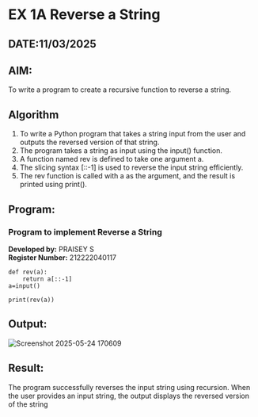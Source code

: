 # EX 1A Reverse a String
## DATE:11/03/2025
## AIM:
To write a program to create a recursive function to reverse a string.

## Algorithm
1. To write a Python program that takes a string input from the user and outputs the reversed version of that string.
2. The program takes a string as input using the input() function. 
3. A function named rev is defined to take one argument a.
4. The slicing syntax [::-1] is used to reverse the input string efficiently. 
5. The rev function is called with a as the argument, and the result is printed using print(). 

## Program:
### Program to implement Reverse a String  
**Developed by:** PRAISEY S     
**Register Number:** 212222040117

```
def rev(a):
    return a[::-1]
a=input()

print(rev(a))

```
## Output:
![Screenshot 2025-05-24 170609](https://github.com/user-attachments/assets/3b508122-9622-4864-a78b-55d7ad445898)

## Result:
The program successfully reverses the input string using recursion. When the user provides an input string, the output displays the reversed version of the string
